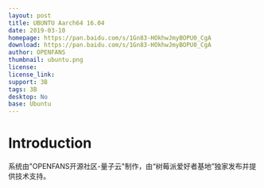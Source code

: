 ```yaml
---
layout: post
title: UBUNTU Aarch64 16.04
date: 2019-03-10
homepage: https://pan.baidu.com/s/1Gn83-HOkhwJmyBOPU0_CgA
download: https://pan.baidu.com/s/1Gn83-HOkhwJmyBOPU0_CgA
author: OPENFANS
thumbnail: ubuntu.png
license: 
license_link: 
support: 3B
tags: 3B
desktop: No
base: Ubuntu
---
```


# Introduction

系统由"OPENFANS开源社区-量子云"制作，由“树莓派爱好者基地”独家发布并提供技术支持。
